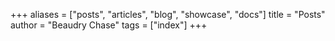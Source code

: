 +++
aliases = ["posts", "articles", "blog", "showcase", "docs"]
title = "Posts"
author = "Beaudry Chase"
tags = ["index"]
+++